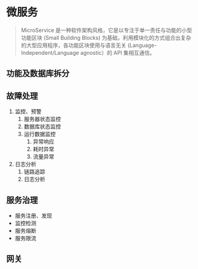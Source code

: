 # 微服务

> MicroService 是一种软件架构风格，它是以专注于单一责任与功能的小型功能区块 (Small Building Blocks) 为基础，利用模块化的方式组合出复杂的大型应用程序，各功能区块使用与语言无关 (Language-Independent/Language agnostic）的 API 集相互通信。

## 功能及数据库拆分

## 故障处理

1. 监控、预警
   1. 服务器状态监控
   2. 数据库状态监控
   3. 运行数据监控
      1. 异常响应
      2. 耗时异常
      3. 流量异常
2. 日志分析
   1. 链路追踪
   2. 日志分析

## 服务治理

- 服务注册、发现
- 监控检测
- 服务熔断
- 服务限流

## 网关
